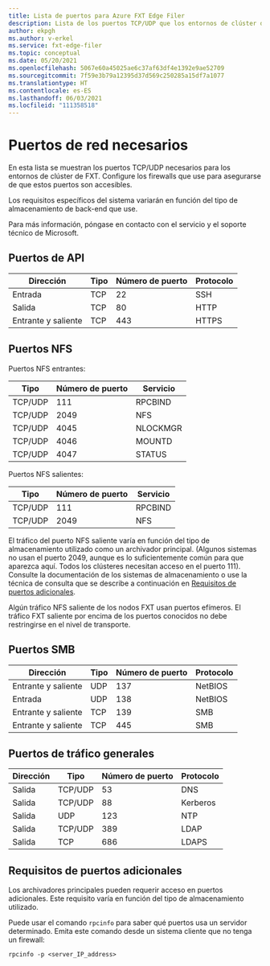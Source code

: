 ```yaml
---
title: Lista de puertos para Azure FXT Edge Filer
description: Lista de los puertos TCP/UDP que los entornos de clúster de FXT usan
author: ekpgh
ms.author: v-erkel
ms.service: fxt-edge-filer
ms.topic: conceptual
ms.date: 05/20/2021
ms.openlocfilehash: 5067e60a45025ae6c37af63df4e1392e9ae52709
ms.sourcegitcommit: 7f59e3b79a12395d37d569c250285a15df7a1077
ms.translationtype: HT
ms.contentlocale: es-ES
ms.lasthandoff: 06/03/2021
ms.locfileid: "111358518"
---
```

# <a name="required-network-ports"></a>Puertos de red necesarios

En esta lista se muestran los puertos TCP/UDP necesarios para los entornos de clúster de FXT. Configure los firewalls que use para asegurarse de que estos puertos son accesibles.

Los requisitos específicos del sistema variarán en función del tipo de almacenamiento de back-end que use.

Para más información, póngase en contacto con el servicio y el soporte técnico de Microsoft.

## <a name="api-ports"></a>Puertos de API

| Dirección | Tipo | Número de puerto | Protocolo |
|-----------|------|-------------|----------|
| Entrada   | TCP  | 22          | SSH      |
| Salida  | TCP  | 80          | HTTP     |
| Entrante y saliente  | TCP  | 443         | HTTPS    |

## <a name="nfs-ports"></a>Puertos NFS

Puertos NFS entrantes:

| Tipo    | Número de puerto | Servicio  |
|---------|-------------|----------|
| TCP/UDP | 111         | RPCBIND  |
| TCP/UDP | 2049        | NFS      |
| TCP/UDP | 4045        | NLOCKMGR |
| TCP/UDP | 4046        | MOUNTD   |
| TCP/UDP | 4047        | STATUS   |

Puertos NFS salientes:

| Tipo    | Número de puerto | Servicio  |
|---------|-------------|----------|
| TCP/UDP | 111         | RPCBIND  |
| TCP/UDP | 2049        | NFS      |

El tráfico del puerto NFS saliente varía en función del tipo de almacenamiento utilizado como un archivador principal. (Algunos sistemas no usan el puerto 2049, aunque es lo suficientemente común para que aparezca aquí. Todos los clústeres necesitan acceso en el puerto 111). Consulte la documentación de los sistemas de almacenamiento o use la técnica de consulta que se describe a continuación en [Requisitos de puertos adicionales](#additional-port-requirements).

Algún tráfico NFS saliente de los nodos FXT usan puertos efímeros. El tráfico FXT saliente por encima de los puertos conocidos no debe restringirse en el nivel de transporte.

## <a name="smb-ports"></a>Puertos SMB

| Dirección | Tipo | Número de puerto | Protocolo |
|-----------|------|-------------|----------|
| Entrante y saliente  | UDP  | 137         | NetBIOS  |
| Entrada   | UDP  | 138         | NetBIOS  |
| Entrante y saliente  | TCP  | 139         | SMB      |
| Entrante y saliente  | TCP  | 445         | SMB      |

<!--| Outbound  | UDP  | 137         | NetBIOS  | 
| Outbound  | TCP  | 139         | SMB      |
| Outbound  | TCP  | 445         | SMB      |
-->

## <a name="general-traffic-ports"></a>Puertos de tráfico generales

| Dirección | Tipo    | Número de puerto | Protocolo |
|-----------|---------|-------------|----------|
| Salida  | TCP/UDP | 53          | DNS      |
| Salida  | TCP/UDP | 88          | Kerberos |
| Salida  | UDP     | 123         | NTP      |
| Salida  | TCP/UDP | 389         | LDAP     |
| Salida  | TCP     | 686         | LDAPS    |

## <a name="additional-port-requirements"></a>Requisitos de puertos adicionales

Los archivadores principales pueden requerir acceso en puertos adicionales. Este requisito varía en función del tipo de almacenamiento utilizado.

Puede usar el comando `rpcinfo` para saber qué puertos usa un servidor determinado. Emita este comando desde un sistema cliente que no tenga un firewall:

`rpcinfo -p <server_IP_address>`
